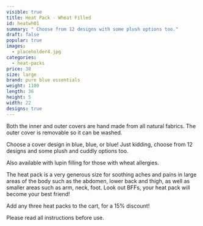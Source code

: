 ```yaml
---
visible: true
title: Heat Pack - Wheat Filled
id: heatwh01
summary: " Choose from 12 designs with some plush options too."
draft: false
popular: true
images:
  - placeholder4.jpg
categories:
  - heat-packs
price: 38
size: large
brand: pure blue essentials
weight: 1100
length: 36
height: 5
width: 22
designs: true
---
```

Both the inner and outer covers are hand made from all natural fabrics. The outer cover is removable so it can be washed. 

Choose a cover design in blue, blue, or blue! Just kidding, choose from 12 designs and some plush and cuddly options too. 

Also available with lupin filling for those with wheat allergies.

The heat pack is a very generous size for soothing aches and pains in large areas of the body such as the abdomen, lower back and thigh, as well as smaller areas such as arm, neck, foot.  Look out BFFs, your heat pack will become your best friend!

Add any three heat packs to the cart, for a 15% discount!

Please read all instructions before use.